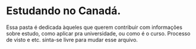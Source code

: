 # Estudando no Canadá. 

Essa pasta é dedicada àqueles que querem contribuir com informações sobre estudo, como aplicar pra universidade, ou como é o curso. Processo de visto e etc. sinta-se livre para mudar esse arquivo.
